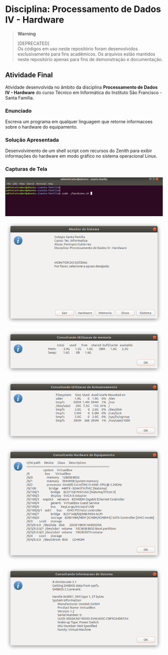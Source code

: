 # Disciplina: Processamento de Dados IV - Hardware

> **Warning**
> 
> [DEPRECATED]  
> Os códigos em uso neste repositório foram desenvolvidos exclusivamente para fins acadêmicos. Os arquivos estão mantidos neste repositório apenas para fins de demonstração e documentação.  


## Atividade Final

Atividade desenvolvida no âmbito da disciplina **Processamento de Dados IV - Hardware** do curso Técnico em Informática do Instituto São Francisco - Santa Família.

### Enunciado

Escreva um programa em qualquer linguagem que retorne informacoes sobre o hardware do equipamento.

### Solução Apresentada
Desenvolvimento de um shell script com recursos do Zenith para exibir informações do hardware em modo gráfico no sistema operacional Linux.

### Capturas de Tela

![Execução em linha de comando](images/screenshot-00.png)

![Menu Principal](images/screenshot-01.png)

![Consulta de Memória RAM](images/screenshot-02.png)

![Consulta de Utilização de Espaço em Disco](images/screenshot-03.png)

![Consulta de Hardware](images/screenshot-04.png)

![Consulta de Informações do Sistema](images/screenshot-05.png)

